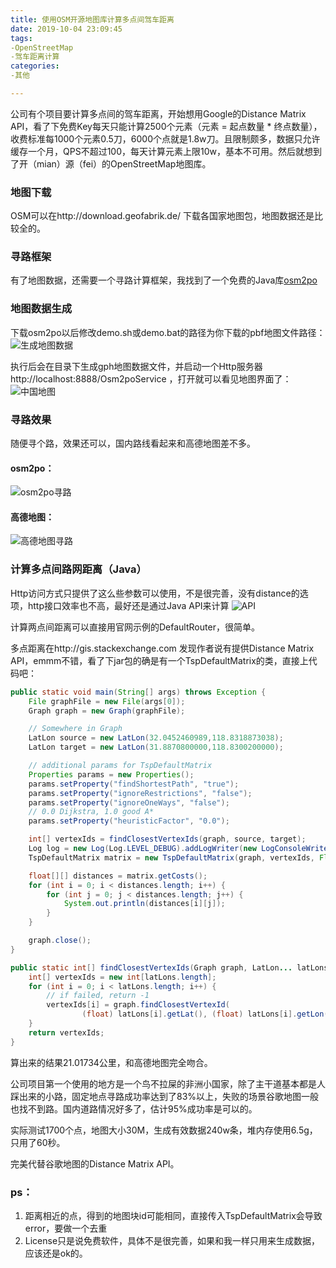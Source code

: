 ```yaml
---
title: 使用OSM开源地图库计算多点间驾车距离
date: 2019-10-04 23:09:45
tags: 
-OpenStreetMap    
-驾车距离计算
categories:
-其他

---
```


公司有个项目要计算多点间的驾车距离，开始想用Google的Distance Matrix API，看了下免费Key每天只能计算2500个元素（元素 = 起点数量 * 终点数量），收费标准每1000个元素0.5刀，6000个点就是1.8w刀。且限制颇多，数据只允许缓存一个月，QPS不超过100，每天计算元素上限10w，基本不可用。然后就想到了开（mian）源（fei）的OpenStreetMap地图库。
<!-- more -->

###  地图下载
OSM可以在http://download.geofabrik.de/ 下载各国家地图包，地图数据还是比较全的。

### 寻路框架
有了地图数据，还需要一个寻路计算框架，我找到了一个免费的Java库[osm2po](http://osm2po.de/)

### 地图数据生成
下载osm2po以后修改demo.sh或demo.bat的路径为你下载的pbf地图文件路径：
![生成地图数据](http://pypc1ne42.bkt.clouddn.com/blog/20191004/WclYQKdEYbIY.jpg)

执行后会在目录下生成gph地图数据文件，并启动一个Http服务器http://localhost:8888/Osm2poService ，打开就可以看见地图界面了：
![中国地图](http://pypc1ne42.bkt.clouddn.com/blog/20191004/gabifDrX01Lk.jpg?imageslim)



### 寻路效果

随便寻个路，效果还可以，国内路线看起来和高德地图差不多。
#### osm2po：
![osm2po寻路](http://pypc1ne42.bkt.clouddn.com/blog/20191004/4K0NMXoIU0w7.jpg?imageslim)

#### 高德地图：
![高德地图寻路](http://pypc1ne42.bkt.clouddn.com/blog/20191004/rms2VCSWsPaS.jpg?imageslim)



### 计算多点间路网距离（Java）

Http访问方式只提供了这么些参数可以使用，不是很完善，没有distance的选项，http接口效率也不高，最好还是通过Java API来计算
![API](http://pypc1ne42.bkt.clouddn.com/blog/20191004/sNodupwxHXcd.jpg?imageslim)

计算两点间距离可以直接用官网示例的DefaultRouter，很简单。

多点距离在http://gis.stackexchange.com 发现作者说有提供Distance Matrix API，emmm不错，看了下jar包的确是有一个TspDefaultMatrix的类，直接上代码吧：

```java
public static void main(String[] args) throws Exception {
    File graphFile = new File(args[0]);
    Graph graph = new Graph(graphFile);

    // Somewhere in Graph
    LatLon source = new LatLon(32.0452460989,118.8318873038);
    LatLon target = new LatLon(31.8870800000,118.8300200000);

    // additional params for TspDefaultMatrix
    Properties params = new Properties();
    params.setProperty("findShortestPath", "true");
    params.setProperty("ignoreRestrictions", "false");
    params.setProperty("ignoreOneWays", "false");
    // 0.0 Dijkstra, 1.0 good A*
    params.setProperty("heuristicFactor", "0.0");

    int[] vertexIds = findClosestVertexIds(graph, source, target);
    Log log = new Log(Log.LEVEL_DEBUG).addLogWriter(new LogConsoleWriter());
    TspDefaultMatrix matrix = new TspDefaultMatrix(graph, vertexIds, Float.MAX_VALUE, log, params);

    float[][] distances = matrix.getCosts();
    for (int i = 0; i < distances.length; i++) {
        for (int j = 0; j < distances.length; j++) {
            System.out.println(distances[i][j]);
        }
    }

    graph.close();
}

public static int[] findClosestVertexIds(Graph graph, LatLon... latLons) {
    int[] vertexIds = new int[latLons.length];
    for (int i = 0; i < latLons.length; i++) {
        // if failed, return -1
        vertexIds[i] = graph.findClosestVertexId(
                (float) latLons[i].getLat(), (float) latLons[i].getLon());
    }
    return vertexIds;
}
```
算出来的结果21.01734公里，和高德地图完全吻合。

公司项目第一个使用的地方是一个鸟不拉屎的非洲小国家，除了主干道基本都是人踩出来的小路，固定地点寻路成功率达到了83%以上，失败的场景谷歌地图一般也找不到路。国内道路情况好多了，估计95%成功率是可以的。

实际测试1700个点，地图大小30M，生成有效数据240w条，堆内存使用6.5g，只用了60秒。

完美代替谷歌地图的Distance Matrix API。

### ps：

1. 距离相近的点，得到的地图块id可能相同，直接传入TspDefaultMatrix会导致error，要做一个去重
2. License只是说免费软件，具体不是很完善，如果和我一样只用来生成数据，应该还是ok的。
